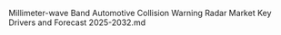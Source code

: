Millimeter-wave Band Automotive Collision Warning Radar Market Key Drivers and Forecast 2025-2032.md
